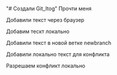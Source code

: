 "# Создали Git_Itog" 
Прочти меня

Добавили текст через браузер

Добавим тескт локально

Добавили текст в новой ветке newbranch


Добавили локально текст для конфликта

Разрешаем конфликт локально
